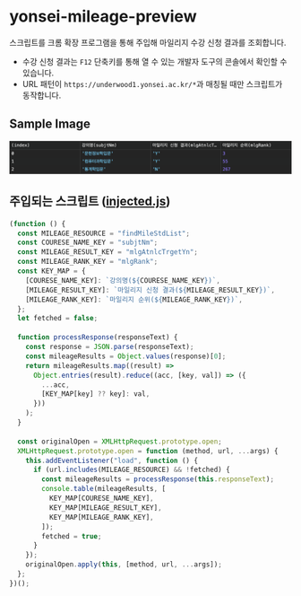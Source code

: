 # yonsei-mileage-preview

스크립트를 크롬 확장 프로그램을 통해 주입해 마일리지 수강 신청 결과를 조회합니다.

- 수강 신청 결과는 `F12` 단축키를 통해 열 수 있는 개발자 도구의 콘솔에서 확인할 수 있습니다.
- URL 패턴이 `https://underwood1.yonsei.ac.kr/*`과 매칭될 때만 스크립트가 동작합니다.

## Sample Image

![sample](images/sample.png)

## 주입되는 스크립트 ([injected.js](injected.js))

```js
(function () {
  const MILEAGE_RESOURCE = "findMileStdList";
  const COURESE_NAME_KEY = "subjtNm";
  const MILEAGE_RESULT_KEY = "mlgAtnlcTrgetYn";
  const MILEAGE_RANK_KEY = "mlgRank";
  const KEY_MAP = {
    [COURESE_NAME_KEY]: `강의명(${COURESE_NAME_KEY})`,
    [MILEAGE_RESULT_KEY]: `마일리지 신청 결과(${MILEAGE_RESULT_KEY})`,
    [MILEAGE_RANK_KEY]: `마일리지 순위(${MILEAGE_RANK_KEY})`,
  };
  let fetched = false;

  function processResponse(responseText) {
    const response = JSON.parse(responseText);
    const mileageResults = Object.values(response)[0];
    return mileageResults.map((result) =>
      Object.entries(result).reduce((acc, [key, val]) => ({
        ...acc,
        [KEY_MAP[key] ?? key]: val,
      }))
    );
  }

  const originalOpen = XMLHttpRequest.prototype.open;
  XMLHttpRequest.prototype.open = function (method, url, ...args) {
    this.addEventListener("load", function () {
      if (url.includes(MILEAGE_RESOURCE) && !fetched) {
        const mileageResults = processResponse(this.responseText);
        console.table(mileageResults, [
          KEY_MAP[COURESE_NAME_KEY],
          KEY_MAP[MILEAGE_RESULT_KEY],
          KEY_MAP[MILEAGE_RANK_KEY],
        ]);
        fetched = true;
      }
    });
    originalOpen.apply(this, [method, url, ...args]);
  };
})();
```
